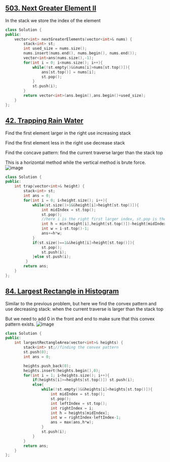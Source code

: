 ## [503. Next Greater Element II](https://leetcode.cn/problems/next-greater-element-ii/description/)
In the stack we store the index of the element
```CPP
class Solution {
public:
    vector<int> nextGreaterElements(vector<int>& nums) {
        stack<int> st;
        int used_size = nums.size();
        nums.insert(nums.end(), nums.begin(), nums.end());
        vector<int>ans(nums.size(),-1);
        for(int i = 0; i<nums.size(); i++){
            while(!st.empty()&&nums[i]>nums[st.top()]){
                ans[st.top()] = nums[i];
                st.pop();
            }
            st.push(i);
        }
        return vector<int>(ans.begin(),ans.begin()+used_size);
    }
};
```

## [42. Trapping Rain Water](https://leetcode.cn/problems/trapping-rain-water/description/)
Find the first element larger in the right use increasing stack

Find the first element less in the right use decrease stack

Find the concave pattern: find the current traverse larger than the stack top

This is a horizontal method while the vertical method is brute force.
![image](https://github.com/YunfanLing/YunfanLing.github.io/assets/102476857/ead60c31-c893-4935-a60d-ea0af725c586)


```CPP
class Solution {
public:
    int trap(vector<int>& height) {
        stack<int> st;
        int ans = 0;
        for(int i = 0; i<height.size(); i++){
            while(st.size()>1&&height[i]>height[st.top()]){
                int midIndex = st.top();
                st.pop();
                //here i is the right first larger index, st.pop is the left first larger index
                int h = min(height[i],height[st.top()])-height[midIndex];
                int w = i-st.top()-1;
                ans+=h*w;
            }
            if(st.size()==1&&height[i]>height[st.top()]){
                st.pop();
                st.push(i);
            }else st.push(i);
         }
        return ans;
    }
};
```

## [84. Largest Rectangle in Histogram](https://leetcode.cn/problems/largest-rectangle-in-histogram/description/)
Similar to the previous problem, but here we find the convex pattern and use decreasing stack: when the current traverse is larger than the stack top

But we need to add 0 in the front and end to make sure that this convex pattern exists.
![image](https://github.com/YunfanLing/YunfanLing.github.io/assets/102476857/d9d5e694-dd72-496d-8407-ee9772b12abe)

```CPP
class Solution {
public:
    int largestRectangleArea(vector<int>& heights) {
        stack<int> st;//finding the convex pattern
        st.push(0);
        int ans = 0;

        heights.push_back(0);
        heights.insert(heights.begin(),0);
        for(int i = 1; i<heights.size(); i++){
            if(heights[i]>=heights[st.top()]) st.push(i);
            else{
                while(!st.empty()&&heights[i]<heights[st.top()]){
                    int midIndex = st.top();
                    st.pop();
                    int leftIndex = st.top();
                    int rightIndex = i;
                    int h = heights[midIndex];
                    int w = rightIndex-leftIndex-1;
                    ans = max(ans,h*w);
                }
                st.push(i);
            }
        }
        return ans;
    }
};
```

